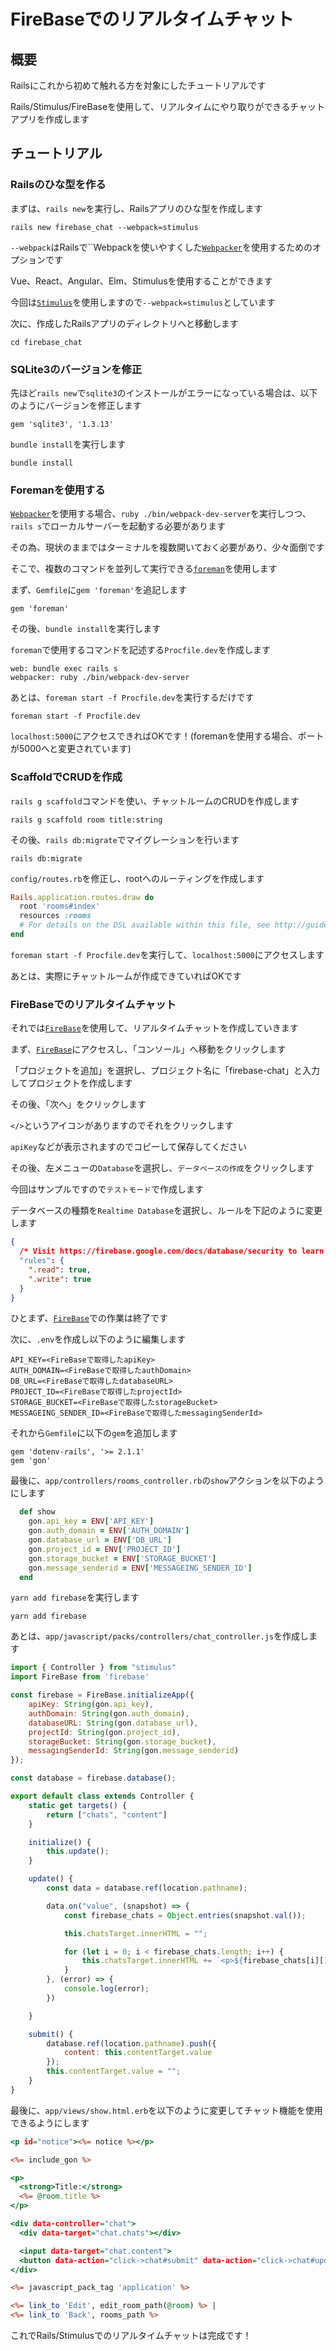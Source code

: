# FireBaseでのリアルタイムチャット
## 概要

Railsにこれから初めて触れる方を対象にしたチュートリアルです

Rails/Stimulus/FireBaseを使用して、リアルタイムにやり取りができるチャットアプリを作成します

## チュートリアル
### Railsのひな型を作る

まずは、`rails new`を実行し、Railsアプリのひな型を作成します

```shell
rails new firebase_chat --webpack=stimulus
```

`--webpack`はRailsで``Webpackを使いやすくした[`Webpacker`](https://github.com/rails/webpacker)を使用するためのオプションです

Vue、React、Angular、Elm、Stimulusを使用することができます

今回は[`Stimulus`](https://github.com/stimulusjs/stimulus)を使用しますので`--webpack=stimulus`としています

次に、作成したRailsアプリのディレクトリへと移動します

```shell
cd firebase_chat
```

### SQLite3のバージョンを修正

先ほど`rails new`で`sqlite3`のインストールがエラーになっている場合は、以下のようにバージョンを修正します

```ruby:Gemfile
gem 'sqlite3', '1.3.13'
```

`bundle install`を実行します

```shell
bundle install
```

### Foremanを使用する

[`Webpacker`](https://github.com/rails/webpacker)を使用する場合、`ruby ./bin/webpack-dev-server`を実行しつつ、`rails s`でローカルサーバーを起動する必要があります

その為、現状のままではターミナルを複数開いておく必要があり、少々面倒です

そこで、複数のコマンドを並列して実行できる[`foreman`](https://github.com/ddollar/foreman)を使用します

まず、`Gemfile`に`gem 'foreman'`を追記します

```ruby:Gemfile
gem 'foreman'
```

その後、`bundle install`を実行します

`foreman`で使用するコマンドを記述する`Procfile.dev`を作成します

```ruby:Procfile.dev
web: bundle exec rails s
webpacker: ruby ./bin/webpack-dev-server
```

あとは、`foreman start -f Procfile.dev`を実行するだけです

```shell
foreman start -f Procfile.dev
```

`localhost:5000`にアクセスできればOKです！(foremanを使用する場合、ポートが5000へと変更されています)

### ScaffoldでCRUDを作成

`rails g scaffold`コマンドを使い、チャットルームのCRUDを作成します

```shell
rails g scaffold room title:string
```

その後、`rails db:migrate`でマイグレーションを行います

```shell
rails db:migrate
```

`config/routes.rb`を修正し、rootへのルーティングを作成します

```ruby:config/routes.rb
Rails.application.routes.draw do
  root 'rooms#index'
  resources :rooms
  # For details on the DSL available within this file, see http://guides.rubyonrails.org/routing.html
end
```

`foreman start -f Procfile.dev`を実行して、`localhost:5000`にアクセスします

あとは、実際にチャットルームが作成できていればOKです

### FireBaseでのリアルタイムチャット

それでは[`FireBase`](https://firebase.google.com/)を使用して、リアルタイムチャットを作成していきます

まず、[`FireBase`](https://firebase.google.com/)にアクセスし、「コンソール」へ移動をクリックします

「プロジェクトを追加」を選択し、プロジェクト名に「firebase-chat」と入力してプロジェクトを作成します

その後、「次へ」をクリックします

`</>`というアイコンがありますのでそれをクリックします

`apiKey`などが表示されますのでコピーして保存してください

その後、左メニューの`Database`を選択し、`データベースの作成`をクリックします

今回はサンプルですので`テストモード`で作成します

データベースの種類を`Realtime Database`を選択し、ルールを下記のように変更します

```json
{
  /* Visit https://firebase.google.com/docs/database/security to learn more about security rules. */
  "rules": {
    ".read": true,
    ".write": true
  }
}
```

ひとまず、[`FireBase`](https://firebase.google.com/)での作業は終了です

次に、`.env`を作成し以下のように編集します

```.env
API_KEY=<FireBaseで取得したapiKey>
AUTH_DOMAIN=<FireBaseで取得したauthDomain>
DB_URL=<FireBaseで取得したdatabaseURL>
PROJECT_ID=<FireBaseで取得したprojectId>
STORAGE_BUCKET=<FireBaseで取得したstorageBucket>
MESSAGEING_SENDER_ID=<FireBaseで取得したmessagingSenderId>
```

それから`Gemfile`に以下の`gem`を追加します

```ruby:Gemfile
gem 'dotenv-rails', '>= 2.1.1'
gem 'gon'
```

最後に、`app/controllers/rooms_controller.rb`の`show`アクションを以下のようにします

```ruby:app/controllers/rooms_controller.rb
  def show
    gon.api_key = ENV['API_KEY']
    gon.auth_domain = ENV['AUTH_DOMAIN']
    gon.database_url = ENV['DB_URL']
    gon.project_id = ENV['PROJECT_ID']
    gon.storage_bucket = ENV['STORAGE_BUCKET']
    gon.message_senderid = ENV['MESSAGEING_SENDER_ID']
  end
```

`yarn add firebase`を実行します

```shell
yarn add firebase
```

あとは、`app/javascript/packs/controllers/chat_controller.js`を作成します

```js:app/javascript/packs/controllers/chat_controller.js
import { Controller } from "stimulus"
import FireBase from 'firebase'

const firebase = FireBase.initializeApp({
    apiKey: String(gon.api_key),
    authDomain: String(gon.auth_domain),
    databaseURL: String(gon.database_url),
    projectId: String(gon.project_id),
    storageBucket: String(gon.storage_bucket),
    messagingSenderId: String(gon.message_senderid)
});

const database = firebase.database();

export default class extends Controller {
    static get targets() {
        return ["chats", "content"]
    }

    initialize() {
        this.update();
    }

    update() {
        const data = database.ref(location.pathname);

        data.on("value", (snapshot) => {
            const firebase_chats = Object.entries(snapshot.val());

            this.chatsTarget.innerHTML = "";

            for (let i = 0; i < firebase_chats.length; i++) {
                this.chatsTarget.innerHTML += `<p>${firebase_chats[i][1].content}</p>`
            }
        }, (error) => {
            console.log(error);
        })

    }

    submit() {
        database.ref(location.pathname).push({
            content: this.contentTarget.value
        });
        this.contentTarget.value = "";
    }
}
```

最後に、`app/views/show.html.erb`を以下のように変更してチャット機能を使用できるようにします

```erb:app/views/show.html.erb
<p id="notice"><%= notice %></p>

<%= include_gon %>

<p>
  <strong>Title:</strong>
  <%= @room.title %>
</p>

<div data-controller="chat">
  <div data-target="chat.chats"></div>

  <input data-target="chat.content">
  <button data-action="click->chat#submit" data-action="click->chat#update">submit</button>
</div>

<%= javascript_pack_tag 'application' %>

<%= link_to 'Edit', edit_room_path(@room) %> |
<%= link_to 'Back', rooms_path %>
```

これでRails/Stimulusでのリアルタイムチャットは完成です！

